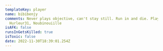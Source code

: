 ```yaml
---
templateKey: player
name: bibibenjy
comments: Never plays objective, can't stay still. Run in and die. Plays with
  Hurleur31, Noubinouiille
isAFK: false
runsInGetsKilled: true
isToxic: false
date: 2022-11-30T18:39:01.254Z
---
```

